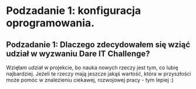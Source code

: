 # Podzadanie 1: konfiguracja oprogramowania.

## Podzadanie 1: Dlaczego zdecydowałem się wziąć udział w wyzwaniu Dare IT Challenge?

Wzięłam udział w projekcie, bo nauka nowych rzeczy jest tym, co lubię najbardziej. Jeżeli te rzeczy mają jeszcze jakąś wartość, która w przyszłości może pomóc  w znalezieniu ciekawej, rozwojowej pracy - tym lepiej :)
